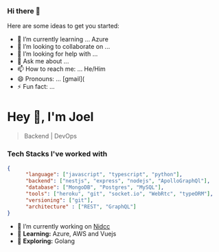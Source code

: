 ### Hi there 👋



Here are some ideas to get you started:


- 🌱 I’m currently learning ... Azure
- 👯 I’m looking to collaborate on ...
- 🤔 I’m looking for help with ...
- 💬 Ask me about ...
- 📫 How to reach me: ... He/Him
- 😄 Pronouns: ... [gmail](
- ⚡ Fun fact: ...

# Hey 👋, I'm Joel
>Backend | DevOps



### Tech Stacks I've worked with

```json
{
      "language": ["javascript", "typescript", "python"],
      "backend": ["nestjs", "express", "nodejs", "ApolloGraphQl"],
      "database": ["MongoDB", "Postgres", "MySQL"],
      "tools": ["heroku", "git", "socket.io", "WebRtc", "typeORM"],
      "versioning": ["git"],
      "architecture" : ["REST", "GraphQL"]
}
```
- 🔭 I’m currently working on [Nidcc](https://nidcc.gtcomnet.com/)
- 🌱 <b>Learning:</b> Azure, AWS and Vuejs
- 🤔 <b>Exploring:</b> Golang
